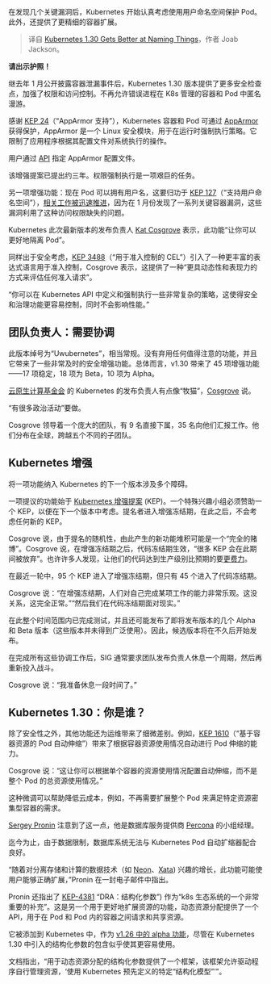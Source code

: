 
<!--
title: Kubernetes 1.30命名功能更强大
cover: https://cdn.thenewstack.io/media/2024/04/22cfa2f9-kubernetes-1-30.png
-->

在发现几个关键漏洞后，Kubernetes 开始认真考虑使用用户命名空间保护 Pod。此外，还提供了更精细的容器扩展。

> 译自 [Kubernetes 1.30 Gets Better at Naming Things](https://thenewstack.io/kubernetes-1-30-gets-better-at-naming-things/)，作者 Joab Jackson。


**请出示护照！**

继去年 1 月公开披露容器泄漏事件后，Kubernetes 1.30 版本提供了更多安全检查点，加强了权限和访问控制。不再允许错误进程在 K8s 管理的容器和 Pod 中匿名漫游。

感谢 [KEP 24](https://github.com/kubernetes/enhancements/issues/24)（“AppArmor 支持”），Kubernetes 容器和 Pod 可通过 [AppArmor](https://apparmor.net/) 获得保护，AppArmor 是一个 Linux 安全模块，用于在运行时强制执行策略。它限制了应用程序根据其配置文件对系统执行的操作。

用户通过 [API](https://thenewstack.io/API-management/) 指定 AppArmor 配置文件。

该增强提案已提出约三年。权限强制执行是一项艰巨的任务。

另一项增强功能：现在 Pod 可以拥有用户名，这要归功于 [KEP 127](https://github.com/kubernetes/enhancements/tree/master/keps/sig-node/127-user-namespaces#summary)（“支持用户命名空间”），[相关工作被迅速推进](https://kubernetes.io/blog/2024/04/22/userns-beta/)，因为在 1 月份发现了一系列关键容器漏洞，这些漏洞利用了这种访问权限缺失的问题。

Kubernetes 此次最新版本的发布负责人 [Kat Cosgrove](https://github.com/katcosgrove) 表示，此功能“让你可以更好地隔离 Pod”。

同样出于安全考虑，[KEP 3488](https://github.com/kubernetes/enhancements/tree/master/keps/sig-api-machinery/3488-cel-admission-control#summary)（“用于准入控制的 CEL”）引入了一种更丰富的表达式语言用于准入控制，Cosgrove 表示，这提供了一种“更具动态性和表现力的方式来评估任何准入请求”。

“你可以在 Kubernetes API 中定义和强制执行一些非常复杂的策略，这使得安全和治理功能更容易控制，同时不会影响性能。”

## 团队负责人：需要协调

此版本绰号为“Uwubernetes”，相当常规。没有弃用任何值得注意的功能，并且它带来了一些非常及时的安全增强功能。总体而言，v1.30 带来了 45 项增强功能——17 项稳定，18 项为 Beta，10 项为 Alpha。

[云原生计算基金会](https://cncf.io/?utm_content=inline+mention) 的 Kubernetes 的发布负责人有点像“牧猫”，[Cosgrove](https://github.com/katcosgrove) 说。

“有很多政治活动”要做。

Cosgrove 领导着一个庞大的团队，有 9 名直接下属，35 名向他们汇报工作。他们分布在全球，跨越五个不同的子团队。

## Kubernetes 增强

将一项功能纳入 Kubernetes 的下一个版本涉及多个障碍。

一项提议的功能始于 [Kubernetes 增强提案](https://www.kubernetes.dev/resources/keps/) (KEP)。一个特殊兴趣小组必须赞助一个 KEP，以便在下一个版本中考虑。提名者进入增强冻结期，在此之后，不会考虑任何新的 KEP。

Cosgrove 说，由于提名的随机性，由此产生的新功能堆积可能是一个“完全的赌博”。Cosgrove 说，在增强冻结期之后，代码冻结期生效，“很多 KEP 会在此期间被放弃”。也许许多人发现，让他们的代码达到生产级别比预期的要[更费力](https://thenewstack.io/5-lessons-from-linkedins-first-foray-into-genai-development/)。

在最近一轮中，95 个 KEP 进入了增强冻结期，但只有 45 个进入了代码冻结期。

Cosgrove 说：“在增强冻结期，人们对自己完成某项工作的能力非常乐观。这没关系，这完全正常。”“然后我们在代码冻结期面对现实。”

在此整个时间范围内已完成测试，并且还可能发布了即将发布版本的几个 Alpha 和 Beta 版本（这些版本并未得到广泛使用）。因此，候选版本将在不久后开始发布。

在完成所有这些协调工作后，SIG 通常要求团队发布负责人休息一个周期，然后再重新投入战斗。

Cosgrove 说：“我准备休息一段时间了。”

## Kubernetes 1.30：你是谁？

除了安全性之外，其他功能还为运维带来了细微差别。例如，[KEP 1610](https://github.com/kubernetes/enhancements/issues/1610)（“基于容器资源的 Pod 自动伸缩”）带来了根据容器资源使用情况自动进行 Pod 伸缩的能力。

Cosgrove 说：“这让你可以根据单个容器的资源使用情况配置自动伸缩，而不是整个 Pod 的总资源使用情况。”

这种微调可以帮助降低云成本，例如，不再需要扩展整个 Pod 来满足特定资源密集型容器的需求。

[Sergey Pronin](https://www.linkedin.com/in/sergeypronin/?originalSubdomain=ru) 注意到了这一点，他是数据库服务提供商 [Percona](https://www.percona.com/?utm_content=inline+mention) 的小组经理。

迄今为止，由于数据限制，数据库系统无法与 Kubernetes Pod 自动扩缩器配合良好。

“随着对分离存储和计算的数据技术（如 [Neon](https://thenewstack.io/neon-branching-in-serverless-postgresql/)、[Xata](https://thenewstack.io/automatically-generate-types-for-your-postgresql-database/)) 兴趣的增长，此功能可能使用户能够正确扩展，”Pronin 在一封电子邮件中指出。

Pronin 还指出了 [KEP-4381](https://github.com/kubernetes/enhancements/issues/4381) “DRA：结构化参数”) 作为“k8s 生态系统的一个非常重要的补充”。这是另一个用于更好地扩展资源的功能，动态资源分配提供了一个 API，用于在 Pod 和 Pod 内的容器之间请求和共享资源。

它被添加到 Kubernetes 中，作为 [v1.26 中的 alpha 功能](https://kubernetes.io/docs/concepts/scheduling-eviction/dynamic-resource-allocation/)，尽管在 Kubernetes 1.30 中引入的结构化参数的包含似乎使其更容易使用。

文档指出，“用于动态资源分配的结构化参数提供了一个框架，该框架允许驱动程序自行管理资源，‘使用 Kubernetes 预先定义的特定“结构化模型”’”。
